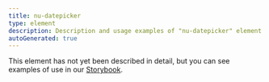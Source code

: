 ```yaml
---
title: nu-datepicker
type: element
description: Description and usage examples of "nu-datepicker" element.
autoGenerated: true
---
```


This element has not yet been described in detail, but you can see examples of use in our [Storybook](/storybook).
